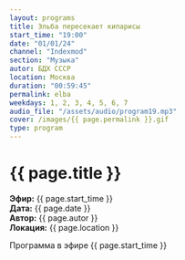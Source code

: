 ```yaml
---
layout: programs
title: Эльба пересекает кипарисы
start_time: "19:00"
date: "01/01/24"
channel: "Indexmod"
section: "Музыка"
autor: БДХ СССР
location: Москва
duration: "00:59:45"
permalink: elba
weekdays: 1, 2, 3, 4, 5, 6, 7
audio_file: "/assets/audio/program19.mp3"
cover: /images/{{ page.permalink }}.gif
type: program
---
```


# {{ page.title }}

**Эфир:** {{ page.start_time }}  
**Дата:** {{ page.date }}  
**Автор:** {{ page.autor }}  
**Локация:** {{ page.location }}

Программа в эфире {{ page.start_time }}

<p><audio id="audio-player">
  <source src="{{ page.audio_file }}" type="audio/mpeg">
  Ваш браузер не поддерживает воспроизведение аудио.
</audio></p>
